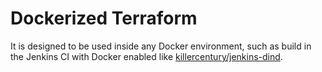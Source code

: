 # Dockerized Terraform
It is designed to be used inside any Docker environment, such as build in the Jenkins CI with Docker enabled like [killercentury/jenkins-dind](https://registry.hub.docker.com/u/killercentury/jenkins-dind/).